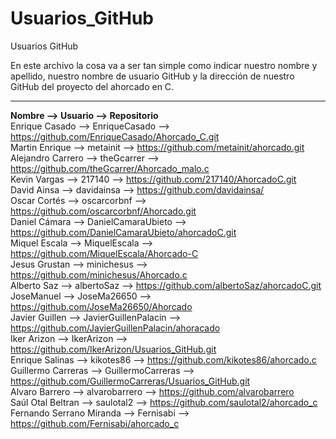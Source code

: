 ﻿# Usuarios_GitHub
Usuarios GitHub

En este archivo la cosa va a ser tan simple como indicar nuestro nombre y apellido, nuestro nombre de usuario GitHub y la dirección de nuestro GitHub del proyecto del ahorcado en C.

***
**Nombre --> Usuario --> Repositorio**  
Enrique Casado --> EnriqueCasado --> https://github.com/EnriqueCasado/Ahorcado_C.git  
Martin Enrique --> metainit --> https://github.com/metainit/ahorcado.git  
Alejandro Carrero --> theGcarrer --> https://github.com/theGcarrer/Ahorcado_malo.c  
Kevin Vargas --> 217140 --> https://github.com/217140/AhorcadoC.git  
David Ainsa --> davidainsa --> https://github.com/davidainsa/  
Oscar Cortés --> oscarcorbnf --> https://github.com/oscarcorbnf/Ahorcado.git  
Daniel Cámara --> DanielCamaraUbieto --> https://github.com/DanielCamaraUbieto/ahorcadoC.git  
Miquel Escala --> MiquelEscala --> https://github.com/MiquelEscala/Ahorcado-C  
Jesus Grustan --> minichesus --> https://github.com/minichesus/Ahorcado.c  
Alberto Saz --> albertoSaz --> https://github.com/albertoSaz/ahorcadoC.git  
JoseManuel --> JoseMa26650 --> https://github.com/JoseMa26650/Ahorcado  
Javier Guillen --> JavierGuillenPalacin --> https://github.com/JavierGuillenPalacin/ahoracado  
Iker Arizon --> IkerArizon --> https://github.com/IkerArizon/Usuarios_GitHub.git  
Enrique Salinas --> kikotes86 --> https://github.com/kikotes86/ahorcado.c  
Guillermo Carreras --> GuillermoCarreras --> https://github.com/GuillermoCarreras/Usuarios_GitHub.git  
Alvaro Barrero --> alvarobarrero --> https://github.com/alvarobarrero  
Saúl Otal Beltran --> saulotal2 --> https://github.com/saulotal2/ahorcado_c  
Fernando Serrano Miranda --> Fernisabi --> https://github.com/Fernisabi/ahorcado_c
